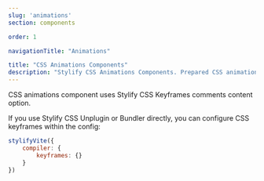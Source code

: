 ```yaml
---
slug: 'animations'
section: components

order: 1

navigationTitle: "Animations"

title: "CSS Animations Components"
description: "Stylify CSS Animations Components. Prepared CSS animations for your next web project. Copy&Paste, without CSS framework."
---
```


CSS animations component uses Stylify CSS Keyframes comments content option.

If you use Stylify CSS Unplugin or Bundler directly, you can configure CSS keyframes <nuxt-link to="/docs/stylify/compiler#keyframes">within the config</nuxt-link>:

```js
stylifyVite({
	compiler: {
		keyframes: {}
	}
})
```

<interactive-preview class="margin-bottom:48px"
title="Animation"
html-snippet="components/animations"></interactive-preview>
